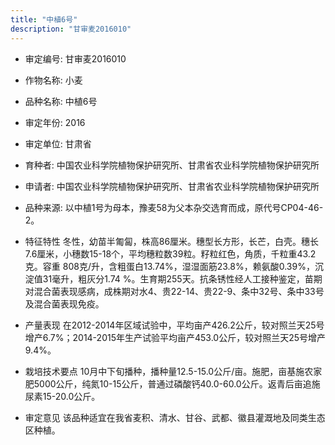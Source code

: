 ```yaml
---
title: "中植6号"
description: "甘审麦2016010"
---
```

* 审定编号:  甘审麦2016010

*  作物名称:  小麦

*  品种名称:  中植6号

*  审定年份:  2016

*  审定单位:  甘肃省

* 育种者:  中国农业科学院植物保护研究所、甘肃省农业科学院植物保护研究所

*  申请者:  中国农业科学院植物保护研究所、甘肃省农业科学院植物保护研究所

*  品种来源:  以中植1号为母本，豫麦58为父本杂交选育而成，原代号CP04-46-2。

*  特征特性
冬性，幼苗半匍匐，株高86厘米。穗型长方形，长芒，白壳。穗长7.6厘米，小穗数15-18个，平均穗粒数39粒。籽粒红色，角质，千粒重43.2克。容重 808克/升，含粗蛋白13.74%，湿湿面筋23.8%，赖氨酸0.39%，沉淀值31毫升，粗灰分1.74 %。生育期255天。抗条锈性经人工接种鉴定，苗期对混合菌表现感病，成株期对水4、贵22-14、贵22-9、条中32号、条中33号及混合菌表现免疫。

*  产量表现
在2012-2014年区域试验中，平均亩产426.2公斤，较对照兰天25号增产6.7%；2014-2015年生产试验平均亩产453.0公斤，较对照兰天25号增产9.4%。

*  栽培技术要点
10月中下旬播种，播种量12.5-15.0公斤/亩。施肥，亩基施农家肥5000公斤，纯氮10-15公斤，普通过磷酸钙40.0-60.0公斤。返青后亩追施尿素15-20.0公斤。

*  审定意见
该品种适宜在我省麦积、清水、甘谷、武都、徽县灌溉地及同类生态区种植。
